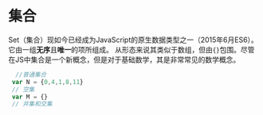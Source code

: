 # 集合

Set（集合）现如今已经成为JavaScript的原生数据类型之一（2015年6月ES6）。 它由一组**无序**且**唯一**的项所组成。
从形态来说其类似于数组，但由`{}`包围。尽管在JS中集合是一个新概念，但是对于基础数学，其是非常常见的数学概念。

```javascript
  //普通集合
 var N = {0,4,1,8,11}
 // 空集
 var M = {}
 // 并集和交集
```